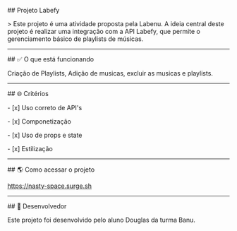 \## Projeto Labefy



\> Este projeto é uma atividade proposta pela Labenu. A ideia central deste projeto é realizar uma integração com a API Labefy, que permite o gerenciamento básico de playlists de músicas.



*********************************************



\## ✅ O que está funcionando



Criação de Playlists, Adição de musicas, excluir as musicas e playlists.



*********************************************



\## 🌐 Critérios



\- [x] Uso correto de API's

\- [x] Componetização

\- [x] Uso de props e state

\- [x] Estilização



*********************************************



\## 🌎 Como acessar o projeto



<https://nasty-space.surge.sh>



*********************************************



\## 🤝 Desenvolvedor



Este projeto foi desenvolvido pelo aluno Douglas da turma Banu.
